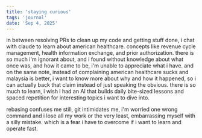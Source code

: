 ```yaml
---
title: 'staying curious'
tags: 'journal'
date: 'Sep 4, 2025'
---
```


in between resolving PRs to clean up my code and getting stuff done, i chat with claude to learn about american healthcare. concepts like revenue cycle management, health information exchange, and prior authorization. there is so much i'm ignorant about, and i found without knowledge about what once was, and how it came to be, i'm unable to appreciate what i have. and on the same note, instead of complaining american healthcare sucks and malaysia is better, i want to know more about why and how it happened, so i can actually back that claim instead of just speaking the obvious. there is so much to learn, i wish i had an AI that builds daily bite-sized lessons and spaced repetition for interesting topics i want to dive into.

rebasing confuses me still, git intimidates me, i'm worried one wrong command and i lose all my work or the very least, embarrassing myself with a silly mistake. which is a fear i have to overcome if i want to learn and operate fast.
